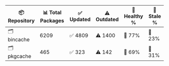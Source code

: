 | 📦 Repository | 📊 Total Packages | ✅ Updated | ⚠️ Outdated | 💚 Healthy % | 🔴 Stale % |
|---------------|-------------------|------------|-------------|-------------|------------|
| 🗂️ bincache | 6209 | ✅ 4809 | ⚠️ 1400 | 💚 77% | 🔴 23% |
| 🗂️ pkgcache | 465 | ✅ 323 | ⚠️ 142 | 💚 69% | 🔴 31% |
